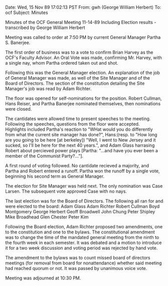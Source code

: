 Date: Wed, 15 Nov 89 17:02:13 PST
From: gwh (George William Herbert)
To: ocf
Subject: Minutes

Minutes of the OCF General Meeting 11-14-89
Including Election results               -transcribed by George William Herbert

Meeting was called to order at 7:50 PM by current General Manager 
Partha S. Banerjee.

The first order of business was to a vote to confirm Brian Harvey 
as the OCF's Faculty Advisor.  An Oral Vote was made, confirming 
Mr. Harvey, with a single nay, whom Partha ordered taken out and shot.

Following this was the General Manager election.  An explanation of the
job of General Manager was made, as well of the Site Manager and of 
the Board of Directors.  The section of the constitution detailing
the Site Manager's job was read by Adam Richter.

The floor was opened for self-nominations for the position.  Robert
Cullman, Hans Reiser, and Partha Banerjee nominated themselves, 
then nominations were closed.

The cantidates were allowed time to present speeches to the meeting.
Following the speeches, questions from the floor were accepted.  
Highlights included Partha's reaction to "WHat would you do differently 
from what the current site manager has done?", Hans:(resp. to "How
long are you going to be here [at berkeley]) "Well, I went to New Jersey 
and it sucked, so I'll be here for the next 40 years.", and Adam Glass
harrasing Robert about percieved power plays [Partha: "...and have
you ever been a member of the Communist Party?..."].

A first round of voting followed.  No cantidate recieved a majority,
and Partha and Robert entered a runoff.  Partha won the runoff
by a single vote, beginning his second term as General Manager.

The election for Site Manager was held next.  The only nomination
was Case Larsen.  The subsequent vote approved Case with no nays.

The last election was for the Board of Directors.  The following 
all ran for and were elected to the board:
Adam Glass
Adam Richter
Robert Cullman
Boyd Montgomery
George Herbert
Geoff Broadwell
John Chung
Peter Shipley
Mike Broadhead
Glen Chester
Peter Kim

Following the Board election, Adam Richter proposed two amendments, one to
the constitution and one to the bylaws.
The constitutional amendment was to change the time of the mandated general
meeting from the ninth to the fourth week in each semester.  It was debated
and a motion to introduce it for a two week discussion and voting period was
rejected by hand vote.

The amendment to the bylaws was to count missed board of directors meetings
(for removal from board for nonattendance) whether said meeting had reached
quorum or not.  It was passed by unanimous voice vote.

Meeting was adjourned at 10:30 PM.


